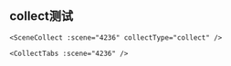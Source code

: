 ## collect测试

```vue
<SceneCollect :scene="4236" collectType="collect" />
```

<SceneCollect :scene="4236" collectType="collect" />

```vue
<CollectTabs :scene="4236" />
```

<CollectTabs :scene="4236" />
